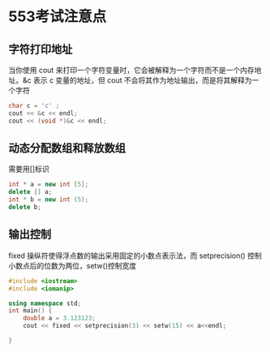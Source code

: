 # 553考试注意点

## 字符打印地址

当你使用 cout 来打印一个字符变量时，它会被解释为一个字符而不是一个内存地址。&c 表示 c 变量的地址，但 cout 不会将其作为地址输出，而是将其解释为一个字符

```cpp
char c = 'c' ;
cout << &c << endl;
cout << (void *)&c << endl;
```



## 动态分配数组和释放数组
需要用[]标识

```cpp
int * a = new int [5];
delete [] a;
int * b = new int (5);
delete b;
```

## 输出控制
fixed 操纵符使得浮点数的输出采用固定的小数点表示法，而 setprecision() 控制小数点后的位数为两位，setw()控制宽度

```cpp
#include <iostream>
#include <iomanip>

using namespace std;
int main() {
    double a = 3.123123;
    cout << fixed << setprecision(3) << setw(15) << a<<endl;

}

```
